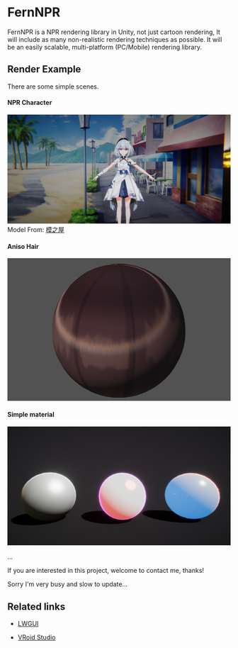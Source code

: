 # FernNPR
FernNPR is a NPR rendering library in Unity, not just cartoon rendering, It will include as many non-realistic rendering techniques as possible.
It will be an easily scalable, multi-platform (PC/Mobile) rendering library.

## Render Example
There are some simple scenes.

#### NPR Character

![](DocAssets/11-22.jpg)
Model From: [模之屋](https://www.aplaybox.com/details/model/S5d7KiigvyIb)

#### Aniso Hair
![](DocAssets/11-18-hair.png)

#### Simple material
![](DocAssets/material-scene.png)

...

If you are interested in this project, welcome to contact me, thanks!

Sorry I'm very busy and slow to update...

## Related links

- [LWGUI](https://github.com/JasonMa0012/LWGUI)

- [VRoid Studio](https://vroid.com/en)
